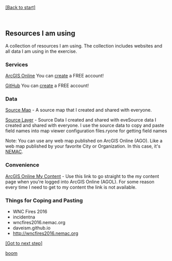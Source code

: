 [[Back to start]](github.md)

&nbsp;

## Resources I am using

A collection of resources I am using.  The collection includes websites and all data I am using in the exercise.

### Services
[ArcGIS Online](http://www.arcgis.com/)
You can [create](https://www.arcgis.com/home/signin.html) a FREE account!

[GitHub](https://github.com/)
You can [create](https://github.com/join) a FREE account!


### Data

 [Source Map](http://www.arcgis.com/home/webmap/viewer.html?webmap=7a1f7ebd8d7f429b94335e8890561c4d) - A source map that I created and shared with everyone.

 
[Source Layer](http://services1.arcgis.com/PwLrOgCfU0cYShcG/arcgis/rest/services/wnc_fires_2016/FeatureServer/1) - Source Data I created and shared with eveSource data I created and shared with everyone.  I use the source data to copy and paste field names into map viewer configuration files.ryone for getting field names

Note: You can use any web map published on ArcGIS Online (AGO).   Like a web map published by your favorite City or Organization.  In this case, it's [NEMAC](https://nemac.unca.edu/).

### Convenience
[ArcGIS Online My Content](http://www.arcgis.com/home/content.html) - Use this link to go straight to the my content page when you're logged into ArcGIS Online (AGOL).  For some reason every time I need to get to my content the link is not available.

### Things for Coping and Pasting
- WNC Fires 2016
- incidentna
- wncfires2016.nemac.org
- daveism.github.io
- http://wncfires2016.nemac.org

[[Got to next step]](GitHub_step1.md)

[boom](boom.md)
